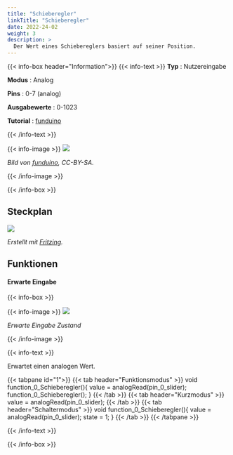 ```yaml
---
title: "Schieberegler"
linkTitle: "Schieberegler"
date: 2022-24-02
weight: 3
description: >
  Der Wert eines Schiebereglers basiert auf seiner Position.
---
```


{{< info-box header="Information">}}
{{< info-text >}}
  **Typ** : Nutzereingabe

  **Modus** : Analog

  **Pins** : 0-7 (analog)

  **Ausgabewerte** : 0-1023

  **Tutorial** : [funduino](https://funduino.de/nr-15-schieberegler) 

  {{< /info-text >}}

  {{< info-image >}}
   ![](https://funduinoshop.com/media/image/bc/34/ce/schiebepotentiometer_linearpotentiometer_10k_ohm_rueckansicht.jpg)
   
   _Bild von [funduino](https://funduinoshop.com/media/image/bc/34/ce/schiebepotentiometer_linearpotentiometer_10k_ohm_rueckansicht.jpg), CC-BY-SA._

  {{< /info-image >}}

{{< /info-box >}}

## Steckplan
![](/docs/connectionplan/steckplan_slider.png)
   
   _Erstellt mit [Fritzing](https://fritzing.org/)._

## Funktionen

#### Erwarte Eingabe

{{< info-box >}}

  {{< info-image >}}
   ![](/docs/components/slider.png)
   
   _Erwarte Eingabe Zustand_

  {{< /info-image >}}

{{< info-text >}}

Erwartet einen analogen Wert.
  
  {{< tabpane id="1">}}
  {{< tab header="Funktionsmodus" >}}
void function_0_Schieberegler(){
value = analogRead(pin_0_slider);
function_0_Schieberegler();
}
  {{< /tab >}}
  {{< tab header="Kurzmodus" >}}
value = analogRead(pin_0_slider);
  {{< /tab >}}
  {{< tab header="Schaltermodus" >}}
void function_0_Schieberegler(){
value = analogRead(pin_0_slider);
state = 1;
}
  {{< /tab >}}
{{< /tabpane >}}

  {{< /info-text >}}

{{< /info-box >}}